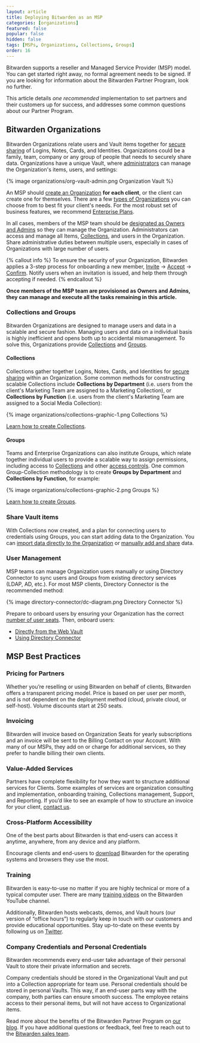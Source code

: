 ```yaml
---
layout: article
title: Deploying Bitwarden as an MSP
categories: [organizations]
featured: false
popular: false
hidden: false
tags: [MSPs, Organizations, Collections, Groups]
order: 16
---
```


Bitwarden supports a reseller and Managed Service Provider (MSP) model. You can get started right away, no formal agreement needs to be signed. If you are looking for information about the Bitwarden Partner Program, look no further.

This article details *one recommended* implementation to set partners and their customers up for success, and addresses some common questions about our Partner Program.

## Bitwarden Organizations

Bitwarden Organizations relate users and Vault items together for [secure sharing]({{site.baseurl}}/article/share-to-a-collection/) of Logins, Notes, Cards, and Identities. Organizations could be a family, team, company or any group of people that needs to securely share data. Organizations have a unique Vault, where [administrators]({{site.baseurl}}/article/user-types-access-control/) can manage the Organization's items, users, and settings:

{% image organizations/org-vault-admin.png Organization Vault %}

An MSP should [create an Organization]({{site.baseurl}}/article/about-organizations/#create-an-organization) **for each client**, or the client can create one for themselves. There are a few [types of Organizations]({{site.baseurl}}/article/about-organizations/#types-of-organizations) you can choose from to best fit your client's needs. For the most robust set of business features, we recommend [Enterprise Plans]({{site.baseurl}}/article/about-bitwarden-plans/#enterprise-organizations).

In all cases, members of the MSP team should be [designated as Owners and Admins]({{site.baseurl}}/article/user-types-access-control/) so they can manage the Organization. Administrators can access and manage all Items, [Collections]({{site.baseurl}}/article/about-collections), and users in the Organization. Share administrative duties between multiple users, especially in cases of Organizations with large number of users.

{% callout info %}
To ensure the security of your Organization, Bitwarden applies a 3-step process for onboarding a new member, [Invite]({{site.baseurl}}/article/managing-users/#invite) &rarr; [Accept]({{site.baseurl}}/article/managing-users/#accept) &rarr; [Confirm]({{site.baseurl}}/article/managing-users/#confirm). Notify users when an invitation is issued, and help them through accepting if needed.
{% endcallout %}

**Once members of the MSP team are provisioned as Owners and Admins, they can manage and execute all the tasks remaining in this article.**

### Collections and Groups

Bitwarden Organizations are designed to manage users and data in a scalable and secure fashion. Managing users and data on a individual basis is highly inefficient and opens both up to accidental mismanagement. To solve this, Organizations provide [Collections]({{site.baseurl}}/article/about-collections) and [Groups]({{site.baseurl}}/article/about-groups).

#### Collections

Collections gather together Logins, Notes, Cards, and Identities for [secure sharing]({{site.baseurl}}/article/share-to-a-collection) within an Organization. Some common methods for constructing scalable Collections include **Collections by Department** (i.e. users from the client's Marketing Team are assigned to a Marketing Collection), or **Collections by Function** (i.e. users from the client's Marketing Team are assigned to a Social Media Collection):

{% image organizations/collections-graphic-1.png Collections %}

[Learn how to create Collections]({{site.baseurl}}/article/about-collections/#create-a-collection).

#### Groups

Teams and Enterprise Organizations can also institute Groups, which relate together individual users to provide a scalable way to assign permissions, including access to [Collections]({{site.baseurl}}/article/about-collections) and other [access controls]({{site.baseurl}}/article/user-types-access-control/#access-control). One common Group-Collection methodology is to create **Groups by Department** and **Collections by Function**, for example:

{% image organizations/collections-graphic-2.png Groups %}

[Learn how to create Groups]({{site.baseurl}}/article/about-groups/#create-a-group).

### Share Vault items

With Collections now created, and a plan for connecting users to credentials using Groups, you can start adding data to the Organization. You can [import data directly to the Organization]({{site.baseurl}}/article/import-to-org/) or [manually add and share]({{site.baseurl}}/article/share-to-a-collection/) data.

### User Management

MSP teams can manage Organization users manually or using Directory Connector to sync users and Groups from existing directory services (LDAP, AD, etc.). For most MSP clients, Directory Connector is the recommended method:

{% image directory-connector/dc-diagram.png Directory Connector %}

Prepare to onboard users by ensuring your Organization has the correct [number of user seats]({{site.baseurl}}/article/managing-users/#manage-user-seats). Then, onboard users:

- [Directly from the Web Vault]({{site.baseurl}}/article/managing-users/#onboard-users)
- [Using Directory Connector]({{site.baseurl}}/article/directory-sync)

## MSP Best Practices

### Pricing for Partners

Whether you’re reselling or using Bitwarden on behalf of clients, Bitwarden offers a transparent pricing model. Price is based on per user per month, and is not dependent on the deployment method (cloud, private cloud, or self-host). Volume discounts start at 250 seats.

### Invoicing

Bitwarden will invoice based on Organization Seats for yearly subscriptions and an invoice will be sent to the Billing Contact on your Account. With many of our MSPs, they add on or charge for additional services, so they prefer to handle billing their own clients.

### Value-Added Services

Partners have complete flexibility for how they want to structure additional services for Clients. Some examples of services are organization consulting and implementation, onboarding training, Collections management, Support, and Reporting. If you’d like to see an example of how to structure an invoice for your client, [contact us](https://bitwarden.com/contact/).

### Cross-Platform Accessibility

One of the best parts about Bitwarden is that end-users can access it anytime, anywhere, from any device and any platform.

Encourage clients and end-users to [download](https://bitwarden.com/download/) Bitwarden for the operating systems and browsers they use the most.

### Training

Bitwarden is easy-to-use no matter if you are highly technical or more of a typical computer user. There are many [training videos](https://www.youtube.com/c/Bitwarden/videos) on the Bitwarden YouTube channel.

Additionally, Bitwarden hosts webcasts, demos, and Vault hours (our version of “office hours”) to regularly keep in touch with our customers and provide educational opportunities. Stay up-to-date on these events by following us on [Twitter](https://twitter.com/bitwarden).

### Company Credentials and Personal Credentials

Bitwarden recommends every end-user take advantage of their personal Vault to store their private information and secrets.

Company credentials should be stored in the Organizational Vault and put into a Collection appropriate for team use. Personal credentials should be stored in personal Vaults. This way, if an end-user parts way with the company, both parties can ensure smooth success. The employee retains access to their personal items, but will not have access to Organizational items.

Read more about the benefits of the Bitwarden Partner Program on [our blog](https://bitwarden.com/blog/post/secure-password-management-for-msps/). If you have additional questions or feedback, feel free to reach out to the [Bitwarden sales team](https://bitwarden.com/contact).
